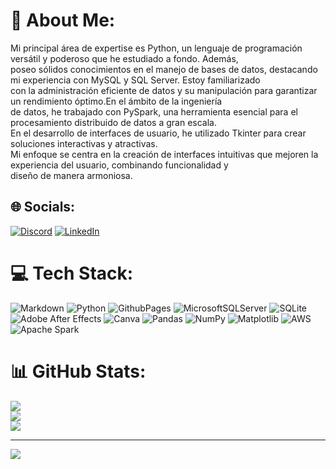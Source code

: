 
# 💫 About Me:
Mi principal área de expertise es Python, un lenguaje de programación versátil y poderoso que he estudiado a fondo. Además,<br>
poseo sólidos conocimientos en el manejo de bases de datos, destacando mi experiencia con MySQL y SQL Server. Estoy familiarizado <br>
con la administración eficiente de datos y su manipulación para garantizar un rendimiento óptimo.En el ámbito de la ingeniería<br>
de datos, he trabajado con PySpark, una herramienta esencial para el procesamiento distribuido de datos a gran escala.<br>
En el desarrollo de interfaces de usuario, he utilizado Tkinter para crear soluciones interactivas y atractivas.<br> 
Mi enfoque se centra en la creación de interfaces intuitivas que mejoren la experiencia del usuario, combinando funcionalidad y <br>diseño de manera armoniosa.


## 🌐 Socials:
[![Discord](https://img.shields.io/badge/Discord-%237289DA.svg?logo=discord&logoColor=white)](https://discord.gg/rhema12) [![LinkedIn](https://img.shields.io/badge/LinkedIn-%230077B5.svg?logo=linkedin&logoColor=white)](https://www.linkedin.com/in/daniel-felipe-cruz-guevara-6846861a3/) 

# 💻 Tech Stack:
![Markdown](https://img.shields.io/badge/markdown-%23000000.svg?style=for-the-badge&logo=markdown&logoColor=white) ![Python](https://img.shields.io/badge/python-3670A0?style=for-the-badge&logo=python&logoColor=ffdd54) ![GithubPages](https://img.shields.io/badge/github%20pages-121013?style=for-the-badge&logo=github&logoColor=white) ![MicrosoftSQLServer](https://img.shields.io/badge/Microsoft%20SQL%20Server-CC2927?style=for-the-badge&logo=microsoft%20sql%20server&logoColor=white) ![SQLite](https://img.shields.io/badge/sqlite-%2307405e.svg?style=for-the-badge&logo=sqlite&logoColor=white) ![Adobe After Effects](https://img.shields.io/badge/Adobe%20After%20Effects-9999FF.svg?style=for-the-badge&logo=Adobe%20After%20Effects&logoColor=white) ![Canva](https://img.shields.io/badge/Canva-%2300C4CC.svg?style=for-the-badge&logo=Canva&logoColor=white) ![Pandas](https://img.shields.io/badge/pandas-%23150458.svg?style=for-the-badge&logo=pandas&logoColor=white) ![NumPy](https://img.shields.io/badge/numpy-%23013243.svg?style=for-the-badge&logo=numpy&logoColor=white) ![Matplotlib](https://img.shields.io/badge/Matplotlib-%23ffffff.svg?style=for-the-badge&logo=Matplotlib&logoColor=black) ![AWS](https://img.shields.io/badge/AWS-%23FF9900.svg?style=for-the-badge&logo=amazon-aws&logoColor=white) ![Apache Spark](https://img.shields.io/badge/Apache%20Spark-FDEE21?style=for-the-badge&logo=apachespark&logoColor=black)
# 📊 GitHub Stats:
![](https://github-readme-stats.vercel.app/api?username=Rhema1517&theme=tokyonight&hide_border=false&include_all_commits=false&count_private=false)<br/>
![](https://github-readme-streak-stats.herokuapp.com/?user=Rhema1517&theme=tokyonight&hide_border=false)<br/>
![](https://github-readme-stats.vercel.app/api/top-langs/?username=Rhema1517&theme=tokyonight&hide_border=false&include_all_commits=false&count_private=false&layout=compact)

---
[![](https://visitcount.itsvg.in/api?id=Rhema1517&icon=0&color=0)](https://visitcount.itsvg.in)

